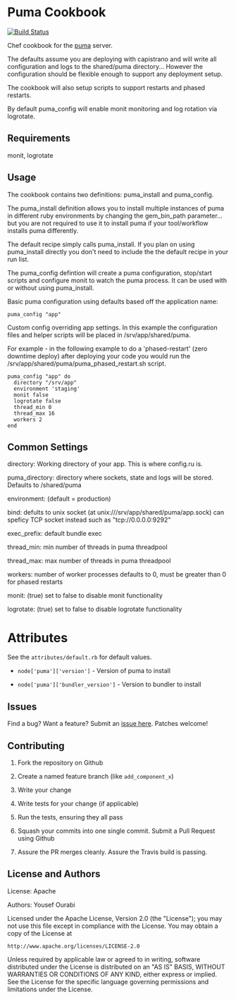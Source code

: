 Puma Cookbook
=============
[![Build Status](https://travis-ci.org/yourabi/chef-puma.svg?branch=master)](https://travis-ci.org/yourabi/chef-puma)

Chef cookbook for the [puma](http://puma.io) server.

The defaults assume you are deploying with capistrano and will write all configuration and logs to the shared/puma directory... However the configuration should be flexible enough to support any deployment setup.

The cookbook will also setup scripts to support restarts and phased restarts.

By default puma_config will enable monit monitoring and log rotation via logrotate.


Requirements
------------

monit, logrotate


Usage
-----

The cookbook contains two definitions: puma_install and puma_config.

The puma_install definition allows you to install multiple instances of puma in different ruby environments by changing the gem_bin_path parameter... but you are not required to use it to install puma if your tool/workflow installs puma differently.

The default recipe simply calls puma_install. If you plan on using puma_install directly you don't need to include the the default recipe in your run list.

The puma_config defintion will create a puma configuration, stop/start scripts and configure monit to watch the puma process. It can be used with or without using puma_install.

Basic puma configuration using defaults based off the application name:

    puma_config "app"
  
Custom config overriding app settings. In this example the configuration files and helper scripts will be placed in /srv/app/shared/puma. 

For example - in the following example to do a 'phased-restart' (zero downtime deploy) after deploying your code you would run the /srv/app/shared/puma/puma_phased_restart.sh script.

    puma_config "app" do
      directory "/srv/app"
      environment 'staging'
      monit false
      logrotate false
      thread_min 0
      thread_max 16
      workers 2
    end

 
Common Settings
-----

directory: Working directory of your app. This is where config.ru is.

puma_directory: directory where sockets, state and logs will be stored. Defaults to <directory>/shared/puma

environment: (default = production)

bind: defults to unix socket (at unix:///srv/app/shared/puma/app.sock) can speficy TCP socket instead such as "tcp://0.0.0.0:9292"

exec_prefix: default bundle exec 

thread_min: min number of threads in puma threadpool 

thread_max: max number of threads in puma threadpool 

workers: number of worker processes defaults to 0, must be greater than 0 for phased restarts

monit: (true) set to false to disable monit functionality

logrotate: (true) set to false to disable logrotate functionality

Attributes
==========

See the `attributes/default.rb` for default values. 


* `node['puma']['version']` - Version of puma to install
  
* `node['puma']['bundler_version']` - Version to bundler to install


Issues
------
Find a bug? Want a feature? Submit an [issue here](http://github.com/yourabi/chef-puma/issues). Patches welcome!


Contributing
------------

1. Fork the repository on Github

2. Create a named feature branch (like `add_component_x`)
 
3. Write your change
 
4. Write tests for your change (if applicable)
 
5. Run the tests, ensuring they all pass

6. Squash your commits into one single commit. Submit a Pull Request using Github

7. Assure the PR merges cleanly. Assure the Travis build is passing.


License and Authors
-------------------

License: Apache

Authors: Yousef Ourabi

Licensed under the Apache License, Version 2.0 (the "License");
you may not use this file except in compliance with the License.
You may obtain a copy of the License at

    http://www.apache.org/licenses/LICENSE-2.0

Unless required by applicable law or agreed to in writing, software
distributed under the License is distributed on an "AS IS" BASIS,
WITHOUT WARRANTIES OR CONDITIONS OF ANY KIND, either express or implied.
See the License for the specific language governing permissions and
limitations under the License.

